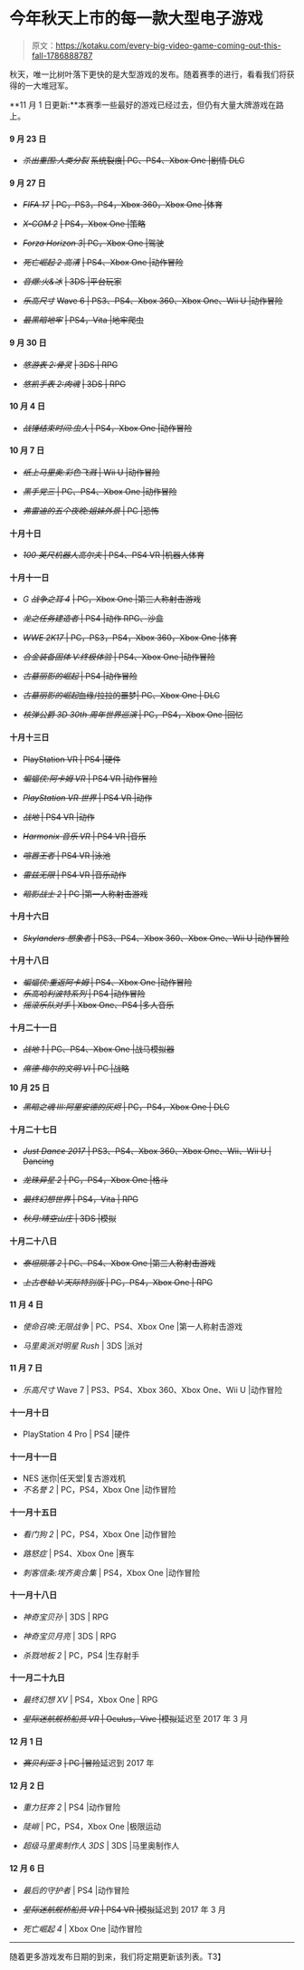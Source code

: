 # 今年秋天上市的每一款大型电子游戏

> 原文：<https://kotaku.com/every-big-video-game-coming-out-this-fall-1786888787>

秋天，唯一比树叶落下更快的是大型游戏的发布。随着赛季的进行，看看我们将获得的一大堆冠军。



**11 月 1 日更新:**本赛季一些最好的游戏已经过去，但仍有大量大牌游戏在路上。

#### 9 月 23 日

*   *~~杀出重围:人类分裂~~* ~~系统裂痕| PC、PS4、Xbox One |剧情 DLC~~

#### 9 月 27 日

*   *~~FIFA 17~~* ~~| PC，PS3，PS4，Xbox 360，Xbox One |体育~~
*   *~~X-COM 2~~* ~~| PS4，Xbox One |策略~~
*   *~~Forza Horizon 3~~*~~| PC，Xbox One |驾驶~~

*   *~~死亡崛起 2 高清~~* ~~| PS4、Xbox One |动作冒险~~

*   *~~音爆:火&冰~~* ~~| 3DS |平台玩家~~

*   *~~乐高尺寸~~* ~~Wave 6 | PS3、PS4、Xbox 360、Xbox One、Wii U |动作冒险~~
*   *~~最黑暗地牢~~* ~~| PS4，Vita |地牢爬虫~~

#### 9 月 30 日

*   *~~悠游表 2:骨灵~~* ~~| 3DS | RPG~~

*   *~~悠凯手表 2:肉魂~~* ~~| 3DS | RPG~~

#### 10 月 4 日

*   ~~*战锤结束时间:虫人* | PS4，Xbox One |动作冒险~~

#### 10 月 7 日

*   ~~*纸上马里奥:彩色飞溅* | Wii U |动作冒险~~

*   ~~*黑手党三* | PC、PS4、Xbox One |动作冒险~~

*   ~~*弗雷迪的五个夜晚:姐妹外景* | PC |恐怖~~

#### 十月十日

*   ~~*100 英尺机器人高尔夫* | PS4、PS4 VR |机器人体育~~

#### 十月十一日

*   *G ~~战争之耳 4~~* ~~| PC，Xbox One |第三人称射击游戏~~

*   ~~*龙之任务建造者* | PS4 |动作 RPG、沙盒~~

*   ~~*WWE 2K17* | PC，PS3，PS4，Xbox 360，Xbox One |体育~~

*   ~~*合金装备固体 V:终极体验* | PS4、Xbox One |动作冒险~~
*   ~~*古墓丽影的崛起* | PS4 |动作冒险~~
*   ~~*古墓丽影的崛起*血缘/拉拉的噩梦| PC、Xbox One | DLC~~
*   ~~*核弹公爵 3D 30th 周年世界巡演* | PC，PS4，Xbox One |回忆~~

#### 十月十三日

*   ~~PlayStation VR | PS4 |硬件~~

*   ~~*蝙蝠侠:阿卡姆 VR* | PS4 VR |动作冒险~~
*   ~~*PlayStation VR 世界* | PS4 VR |动作~~

*   ~~*战地* | PS4 VR |动作~~
*   ~~*Harmonix 音乐 VR* | PS4 VR |音乐~~
*   ~~*喧嚣王者* | PS4 VR |泳池~~
*   ~~*雷兹无限* | PS4 VR |音乐动作~~
*   ~~*暗影战士 2* | PC |第一人称射击游戏~~

#### 十月十六日

*   ~~*Skylanders 想象者* | PS3、PS4、Xbox 360、Xbox One、Wii U |动作冒险~~

#### 十月十八日

*   ~~*蝙蝠侠:重返阿卡姆* | PS4、Xbox One |动作冒险~~
*   ~~*乐高哈利波特系列* | PS4 |动作冒险~~
*   ~~*摇滚乐队对手* | Xbox One、PS4 |多人音乐~~

#### 十月二十一日

*   ~~*战地 1* | PC、PS4、Xbox One |战马模拟器~~

*   ~~*席德·梅尔的文明 VI* | PC |战略~~

**10 月 25 日**

*   ~~*黑暗之魂 III:阿里安德的灰烬* | PC，PS4，Xbox One | DLC~~

#### 十月二十七日

*   ~~*Just Dance 2017* | PS3、PS4、Xbox 360、Xbox One、Wii、Wii U | Dancing~~

*   ~~*龙珠异星 2* | PC，PS4，Xbox One |格斗~~
*   ~~*最终幻想世界* | PS4，Vita | RPG~~

*   ~~*秋月:晴空山庄* | 3DS |模拟~~

#### 十月二十八日

*   ~~*泰坦陨落 2* | PC、PS4、Xbox One |第三人称射击游戏~~

*   ~~*上古卷轴 V:天际特别版* | PC，PS4，Xbox One | RPG~~

#### 11 月 4 日

*   *使命召唤:无限战争* | PC、PS4、Xbox One |第一人称射击游戏

*   *马里奥派对明星 Rush* | 3DS |派对

#### 11 月 7 日

*   *乐高尺寸* Wave 7 | PS3、PS4、Xbox 360、Xbox One、Wii U |动作冒险

#### 十一月十日

*   PlayStation 4 Pro | PS4 |硬件

#### 十一月十一日

*   NES 迷你|任天堂|复古游戏机
*   *不名誉 2* | PC，PS4，Xbox One |动作冒险

#### 十一月十五日

*   *看门狗 2* | PC，PS4，Xbox One |动作冒险
*   *路怒症* | PS4、Xbox One |赛车

*   *刺客信条:埃齐奥合集* | PS4，Xbox One |动作冒险

#### 十一月十八日

*   *神奇宝贝孙* | 3DS | RPG

*   *神奇宝贝月亮* | 3DS | RPG

*   *杀戮地板 2* | PC，PS4 |生存射手

#### 十一月二十九日

*   *最终幻想 XV* | PS4，Xbox One | RPG

*   ~~*星际迷航舰桥船员 VR* | Oculus，Vive |模拟~~延迟至 2017 年 3 月

#### 12 月 1 日

*   *~~赛贝利亚 3~~* ~~| PC |冒险~~延迟到 2017 年

#### 12 月 2 日

*   *重力狂奔 2* | PS4 |动作冒险

*   *陡峭* | PC，PS4，Xbox One |极限运动

*   *超级马里奥制作人 3DS* | 3DS |马里奥制作人

#### 12 月 6 日

*   *最后的守护者* | PS4 |动作冒险

*   ~~*星际迷航舰桥船员 VR* | PS4 VR |模拟~~延迟到 2017 年 3 月

*   *死亡崛起 4* | Xbox One |动作冒险

* * *

随着更多游戏发布日期的到来，我们将定期更新该列表。T3】
